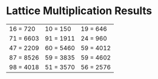# Lattice Multiplication Results

|   |   |   |
|---|---|---|
| 16 = 720 | 10 = 150 | 19 = 646 |
| 71 = 6603 | 91 = 1911 | 24 = 960 |
| 47 = 2209 | 60 = 5460 | 59 = 4012 |
| 87 = 8526 | 59 = 3835 | 59 = 4602 |
| 98 = 4018 | 51 = 3570 | 56 = 2576 |
